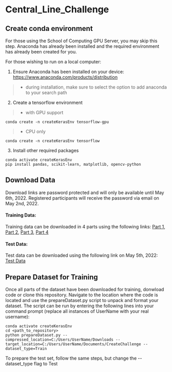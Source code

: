 # Central_Line_Challenge
## Create conda environment  
For those using the School of Computing GPU Server, you may skip this step. Anaconda has already been installed and the required environment has already been created for you.  

For those wishing to run on a local computer:  
1. Ensure Anaconda has been installed on your device: https://www.anaconda.com/products/distribution  
> - during installation, make sure to select the option to add anaconda to your search path  
2. Create a tensorflow environment
> - with GPU support
```
conda create -n createKerasEnv tensorflow-gpu
```
> - CPU only
```
conda create -n createKerasEnv tensorflow
```
3. Install other required packages
```
conda activate createKerasEnv  
pip install pandas, scikit-learn, matplotlib, opencv-python
```

## Download Data
Download links are password protected and will only be available until May 6th, 2022. Registered participants will receive the password via email on May 2nd, 2022.  
  
#### Training Data:
Training data can be downloaded in 4 parts using the following links: [Part 1](https://tinyurl.com/5drkkcrk), [Part 2](https://tinyurl.com/pthcvjfk), [Part 3](https://tinyurl.com/5n8mbbt4), [Part 4](https://tinyurl.com/4f7zwt6s)  
  
#### Test Data:
Test data can be downloaded using the following link on May 5th, 2022: [Test Data]()

## Prepare Dataset for Training
Once all parts of the dataset have been downloaded for training, donwload code or clone this repository. Navigate to the location where the code is located and use the prepareDataset.py script to unpack and format your dataset. The script can be run by entering the following lines into your command prompt (replace all instances of UserName with your real username):  
```
conda activate createKerasEnv  
cd <path_to_repository>  
python prepareDataset.py --compressed_location=C:/Users/UserName/Downloads --target_location=C:/Users/UserName/Documents/CreateChallenge --dataset_type=Train  
```  
To prepare the test set, follow the same steps, but change the --dataset_type flag to Test
